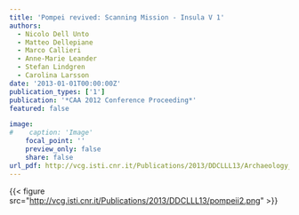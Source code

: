 ```yaml
---
title: 'Pompei revived: Scanning Mission - Insula V 1'
authors:
  - Nicolo Dell Unto
  - Matteo Dellepiane
  - Marco Callieri
  - Anne-Marie Leander
  - Stefan Lindgren
  - Carolina Larsson
date: '2013-01-01T00:00:00Z'
publication_types: ['1']
publication: '*CAA 2012 Conference Proceeding*'
featured: false

image:
#    caption: 'Image'
    focal_point: ''
    preview_only: false
    share: false
url_pdf: http://vcg.isti.cnr.it/Publications/2013/DDCLLL13/Archaeology_in_the_Digital_Era_CAA_Last-libre.pdf
---
```

{{< figure src="http://vcg.isti.cnr.it/Publications/2013/DDCLLL13/pompeii2.png" >}}
